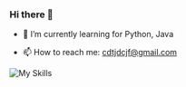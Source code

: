 ### Hi there 👋

<!--
**AMinSC/AMinSC** is a ✨ _special_ ✨ repository because its `README.md` (this file) appears on your GitHub profile.

Here are some ideas to get you started:


-->
- 🌱  I’m currently learning for Python, Java
<!--
- 👯 I’m looking to collaborate on ...
- 🤔 I’m looking for help with ...
- 💬 Ask me about ...
-->
- 📫 How to reach me: cdtjdcjf@gmail.com
<!--
- 🔭 my blog : https://velog.io/@amin/series
- 🔭 my blog : https://aminsc.github.io/
- 😄 Pronouns: ...
- ⚡ Fun fact: ...
-->



![My Skills](https://skillicons.dev/icons?i=py,django,pycharm,sqlite,java,spring,idea,mysql,github,linux,docker,postman,&perline=4)
<!-- 
![Top Langs](https://github-readme-stats.vercel.app/api/top-langs/?username=AMinSC&layout=compact&theme=city_lights)
 -->
